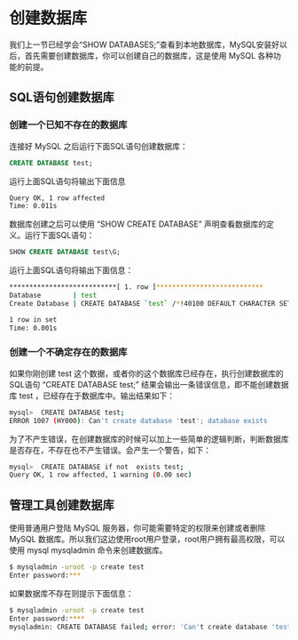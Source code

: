 
创建数据库
===

我们上一节已经学会“SHOW DATABASES;”查看到本地数据库，MySQL安装好以后，首先需要创建数据库，你可以创建自己的数据库，这是使用 MySQL 各种功能的前提。

## SQL语句创建数据库

### 创建一个已知不存在的数据库

连接好 MySQL 之后运行下面SQL语句创建数据库：

```sql
CREATE DATABASE test;
```
 
运行上面SQL语句将输出下面信息

```bash
Query OK, 1 row affected
Time: 0.011s
```

数据库创建之后可以使用 “SHOW CREATE DATABASE” 声明查看数据库的定义。运行下面SQL语句：

```sql
SHOW CREATE DATABASE test\G;
```

运行上面SQL语句将输出下面信息：

```bash
***************************[ 1. row ]***************************
Database        | test
Create Database | CREATE DATABASE `test` /*!40100 DEFAULT CHARACTER SET utf8mb4 COLLATE utf8mb4_unicode_ci */

1 row in set
Time: 0.001s
```


### 创建一个不确定存在的数据库

如果你刚创建 test 这个数据，或者你的这个数据库已经存在，执行创建数据库的SQL语句 “CREATE DATABASE test;” 结果会输出一条错误信息，即不能创建数据库 test ，已经存在于数据库中。输出结果如下：

```bash
mysql>  CREATE DATABASE test;
ERROR 1007 (HY000): Can't create database 'test'; database exists
```

为了不产生错误，在创建数据库的时候可以加上一些简单的逻辑判断，判断数据库是否存在，不存在也不产生错误。会产生一个警告，如下：

```bash
mysql>  CREATE DATABASE if not  exists test;
Query OK, 1 row affected, 1 warning (0.00 sec)
```

## 管理工具创建数据库

使用普通用户登陆 MySQL 服务器，你可能需要特定的权限来创建或者删除 MySQL 数据库。所以我们这边使用root用户登录，root用户拥有最高权限，可以使用 mysql mysqladmin 命令来创建数据库。

```bash
$ mysqladmin -uroot -p create test
Enter password:***
```

如果数据库不存在则提示下面信息：

```bash
$ mysqladmin -uroot -p create test
Enter password:****
mysqladmin: CREATE DATABASE failed; error: 'Can't create database 'test'; database exists'
```

